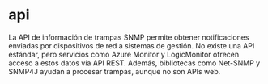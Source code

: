 # api
La API de información de trampas SNMP permite obtener notificaciones enviadas por dispositivos de red a sistemas de gestión. No existe una API estándar, pero servicios como Azure Monitor y LogicMonitor ofrecen acceso a estos datos vía API REST. Además, bibliotecas como Net-SNMP y SNMP4J ayudan a procesar trampas, aunque no son APIs web.

